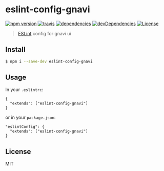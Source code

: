 # eslint-config-gnavi

[![npm version](http://img.shields.io/npm/v/eslint-config-gnavi.svg?style=flat-square)](https://github.com/gurunavi-creators/eslint-config-gnavi)
[![travis](http://img.shields.io/travis/gurunavi-creators/eslint-config-gnavi.svg?style=flat-square)](https://github.com/gurunavi-creators/eslint-config-gnavi)
[![dependencies](http://img.shields.io/david/gurunavi-creators/eslint-config-gnavi.svg?style=flat-square)](https://github.com/gurunavi-creators/eslint-config-gnavi)
[![devDependencies](http://img.shields.io/david/dev/gurunavi-creators/eslint-config-gnavi.svg?style=flat-square)](https://github.com/gurunavi-creators/eslint-config-gnavi)
[![License](http://img.shields.io/npm/l/eslint-config-gnavi.svg?style=flat-square)](https://github.com/gurunavi-creators/eslint-config-gnavi)

> [ESLint](http://eslint.org/) config for gnavi ui

## Install

```sh
$ npm i --save-dev eslint-config-gnavi
```

## Usage

In your `.eslintrc`:
```
{
  "extends": ["eslint-config-gnavi"]
}
```
or in your `package.json`:
```
"eslintConfig": {
  "extends": ["eslint-config-gnavi"]
}
```

## License

MIT
